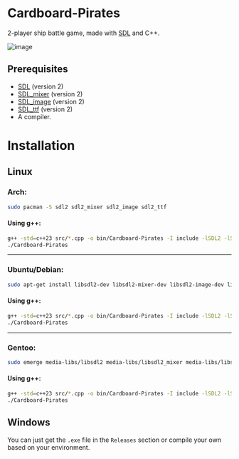 # Cardboard-Pirates
2-player ship battle game, made with [SDL](https://github.com/libsdl-org/SDL) and C++.

![image](https://github.com/user-attachments/assets/9427135b-6422-48ca-ab22-38e2036a3f70)

## Prerequisites
- [SDL](https://github.com/libsdl-org/SDL) (version 2)
- [SDL_mixer](https://github.com/libsdl-org/SDL_mixer) (version 2)
- [SDL_image](https://github.com/libsdl-org/SDL_image) (version 2)
- [SDL_ttf](https://github.com/libsdl-org/SDL_ttf) (version 2)
- A compiler.

# Installation
## Linux
### Arch:
```bash
sudo pacman -S sdl2 sdl2_mixer sdl2_image sdl2_ttf
```
#### Using g++:
```bash
g++ -std=c++23 src/*.cpp -o bin/Cardboard-Pirates -I include -lSDL2 -lSDL2_image -lSDL2_ttf -lSDL2_mixer -ldl && cd bin
./Cardboard-Pirates

```
---
### Ubuntu/Debian:
```bash
sudo apt-get install libsdl2-dev libsdl2-mixer-dev libsdl2-image-dev libsdl2-ttf-dev
```
#### Using g++:
```bash
g++ -std=c++23 src/*.cpp -o bin/Cardboard-Pirates -I include -lSDL2 -lSDL2_image -lSDL2_ttf -lSDL2_mixer -ldl && cd bin
./Cardboard-Pirates
```
---

### Gentoo:
```bash
sudo emerge media-libs/libsdl2 media-libs/libsdl2_mixer media-libs/libsdl2_image media-libs/libsdl2_ttf
```
#### Using g++:
```bash
g++ -std=c++23 src/*.cpp -o bin/Cardboard-Pirates -I include -lSDL2 -lSDL2_image -lSDL2_ttf -lSDL2_mixer -ldl && cd bin
./Cardboard-Pirates
```
## Windows
You can just get the `.exe` file in the `Releases` section or compile your own based on your environment.
